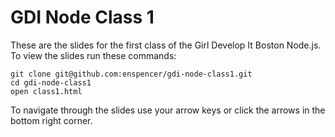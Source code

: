 # GDI Node Class 1

These are the slides for the first class of the Girl Develop It Boston Node.js. To view the slides run these commands:
```
git clone git@github.com:enspencer/gdi-node-class1.git
cd gdi-node-class1
open class1.html
```

To navigate through the slides use your arrow keys or click the arrows in the bottom right corner.

